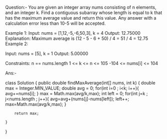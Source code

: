 Question:-
You are given an integer array nums consisting of n elements, and an integer k.
Find a contiguous subarray whose length is equal to k that has the maximum average value and return this value. Any answer with a calculation error less than 10-5 will be accepted.

 

Example 1:
Input: nums = [1,12,-5,-6,50,3], k = 4
Output: 12.75000
Explanation: Maximum average is (12 - 5 - 6 + 50) / 4 = 51 / 4 = 12.75
Example 2:

Input: nums = [5], k = 1
Output: 5.00000
 
Constraints:
n == nums.length
1 <= k <= n <= 105
-104 <= nums[i] <= 104

Ans:-

class Solution {
    public double findMaxAverage(int[] nums, int k) {
       double max = Integer.MIN_VALUE;
       double avg = 0;
       for(int i=0 ; i<k; i++){
            avg+=nums[i];
       }
        max = Math.max(avg/k,max);
        int left = 0;
        for(int j=k ; j<nums.length ; j++){
            avg=avg+(nums[j]-nums[left]);
            left++;
            max=Math.max(avg/k,max);
        }

        return max;

    }
}